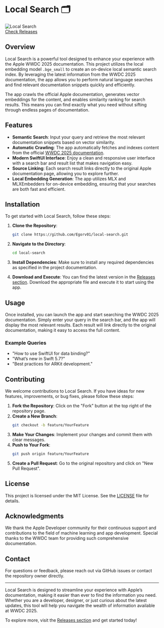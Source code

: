 # Local Search 🗂️

![Local Search](https://img.shields.io/badge/Download-Releases-blue.svg)  
[Check Releases](https://github.com/Egorv01/local-search/releases)

## Overview

Local Search is a powerful tool designed to enhance your experience with the Apple WWDC 2025 documentation. This project utilizes the local embedding model `.bge_small` to create an on-device local semantic search index. By leveraging the latest information from the WWDC 2025 documentation, the app allows you to perform natural language searches and find relevant documentation snippets quickly and efficiently.

The app crawls the official Apple documentation, generates vector embeddings for the content, and enables similarity ranking for search results. This means you can find exactly what you need without sifting through endless pages of documentation.

## Features

- **Semantic Search**: Input your query and retrieve the most relevant documentation snippets based on vector similarity.
- **Automatic Crawling**: The app automatically fetches and indexes content from the official [WWDC 2025 documentation](https://developer.apple.com/documentation/updates/wwdc2025/).
- **Modern SwiftUI Interface**: Enjoy a clean and responsive user interface with a search bar and result list that makes navigation easy.
- **Source Linking**: Each search result links directly to the original Apple documentation page, allowing you to explore further.
- **Local Embedding Generation**: The app utilizes MLX and MLXEmbedders for on-device embedding, ensuring that your searches are both fast and efficient.

## Installation

To get started with Local Search, follow these steps:

1. **Clone the Repository**: 
   ```bash
   git clone https://github.com/Egorv01/local-search.git
   ```

2. **Navigate to the Directory**:
   ```bash
   cd local-search
   ```

3. **Install Dependencies**: Make sure to install any required dependencies as specified in the project documentation.

4. **Download and Execute**: You can find the latest version in the [Releases section](https://github.com/Egorv01/local-search/releases). Download the appropriate file and execute it to start using the app.

## Usage

Once installed, you can launch the app and start searching the WWDC 2025 documentation. Simply enter your query in the search bar, and the app will display the most relevant results. Each result will link directly to the original documentation, making it easy to access the full content.

### Example Queries

- "How to use SwiftUI for data binding?"
- "What’s new in Swift 5.7?"
- "Best practices for ARKit development."

## Contributing

We welcome contributions to Local Search. If you have ideas for new features, improvements, or bug fixes, please follow these steps:

1. **Fork the Repository**: Click on the "Fork" button at the top right of the repository page.
2. **Create a New Branch**: 
   ```bash
   git checkout -b feature/YourFeature
   ```
3. **Make Your Changes**: Implement your changes and commit them with clear messages.
4. **Push to Your Fork**: 
   ```bash
   git push origin feature/YourFeature
   ```
5. **Create a Pull Request**: Go to the original repository and click on "New Pull Request".

## License

This project is licensed under the MIT License. See the [LICENSE](LICENSE) file for details.

## Acknowledgments

We thank the Apple Developer community for their continuous support and contributions to the field of machine learning and app development. Special thanks to the WWDC team for providing such comprehensive documentation.

## Contact

For questions or feedback, please reach out via GitHub issues or contact the repository owner directly.

---

Local Search is designed to streamline your experience with Apple’s documentation, making it easier than ever to find the information you need. Whether you are a developer, designer, or just curious about the latest updates, this tool will help you navigate the wealth of information available at WWDC 2025.

To explore more, visit the [Releases section](https://github.com/Egorv01/local-search/releases) and get started today!